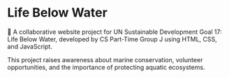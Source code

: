 # Life Below Water
🌊 A collaborative website project for UN Sustainable Development Goal 17: Life Below Water, 
developed by CS Part-Time Group J using HTML, CSS, and JavaScript. 

This project raises awareness about marine conservation, volunteer opportunities, and the importance of protecting aquatic ecosystems.
